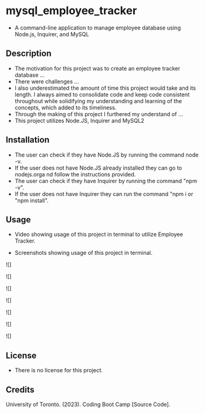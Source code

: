 # mysql_employee_tracker
- A command-line application to manage employee database using Node.js, Inquirer, and MySQL

## Description
- The motivation for this project was to create an employee tracker database ...
- There were challenges ...
- I also underestimated the amount of time this project would take and its length. I always aimed to consolidate code and keep code consistent throughout while solidifying my understanding and learning of the concepts, which added to its timeliness.
- Through the making of this project I furthered my understand of ...
- This project utilizes Node.JS, Inquirer and MySQL2

## Installation
- The user can check if they have Node.JS by running the command node -v.
- If the user does not have Node.JS already installed they can go to nodejs.orga nd follow the instructions provided.
- The user can check if they have Inquirer by running the command "npm -v".
- If the user does not have Inquirer they can run the command "npm i or "npm install".

## Usage
- Video showing usage of this project in terminal to utilize Employee Tracker. 

- Screenshots showing usage of this project in terminal.

![]

![]

![]

![]

![]

![]

![]

## License 
- There is no license for this project.

## Credits



University of Toronto. (2023). Coding Boot Camp [Source Code].